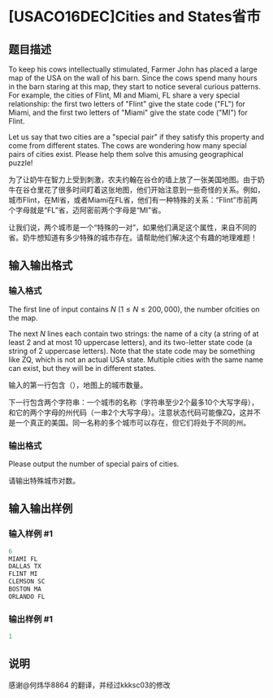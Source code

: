 # [USACO16DEC]Cities and States省市

## 题目描述

To keep his cows intellectually stimulated, Farmer John has placed a large map of the USA on the wall of his barn. Since the cows spend many hours in the barn staring at this map, they start to notice several curious patterns. For example, the cities of Flint, MI and Miami, FL share a very special relationship: the first two letters of "Flint" give the state code ("FL") for Miami, and the first two letters of "Miami" give the state code ("MI") for Flint.

Let us say that two cities are a "special pair" if they satisfy this property and come from different states. The cows are wondering how many special pairs of cities exist. Please help them solve this amusing geographical puzzle!

为了让奶牛在智力上受到刺激，农夫约翰在谷仓的墙上放了一张美国地图。由于奶牛在谷仓里花了很多时间盯着这张地图，他们开始注意到一些奇怪的关系。例如，城市Flint，在MI省，或者Miami在FL省，他们有一种特殊的关系：“Flint”市前两个字母就是“FL”省，迈阿密前两个字母是“MI”省。

让我们说，两个城市是一个“特殊的一对”，如果他们满足这个属性，来自不同的省。奶牛想知道有多少特殊的城市存在。请帮助他们解决这个有趣的地理难题！

## 输入输出格式

### 输入格式

The first line of input contains $N$ ($1 \leq N \leq 200,000$), the number ofcities on the map.

The next $N$ lines each contain two strings: the name of a city (a string of at least 2 and at most 10 uppercase letters), and its two-letter state code (a string of 2 uppercase letters). Note that the state code may be something like ZQ, which is not an actual USA state. Multiple cities with the same name can exist, but they will be in different states.

输入的第一行包含（），地图上的城市数量。

下一行包含两个字符串：一个城市的名称（字符串至少2个最多10个大写字母），和它的两个字母的州代码（一串2个大写字母）。注意状态代码可能像ZQ，这并不是一个真正的美国。同一名称的多个城市可以存在，但它们将处于不同的州。

### 输出格式

Please output the number of special pairs of cities.

请输出特殊城市对数。

## 输入输出样例

### 输入样例 #1

```cpp
6
MIAMI FL
DALLAS TX
FLINT MI
CLEMSON SC
BOSTON MA
ORLANDO FL
```


### 输出样例 #1

```cpp
1
```


## 说明

感谢@何炜华8864 的翻译，并经过kkksc03的修改

